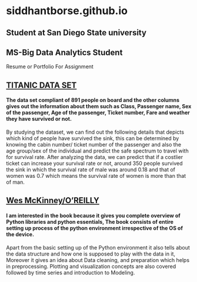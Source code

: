 # siddhantborse.github.io
## Student at San Diego State university 
## MS-Big Data Analytics Student
Resume or Portfolio For Assignment


## [TITANIC DATA SET](https://github.com/awesomedata/awesome-public-datasets)
#### The data set compliant of 891 people on board and the other columns gives out the information about them such as Class, Passenger name, Sex of the passenger, Age of the passenger, Ticket number, Fare and weather they have survived or not.
By studying the dataset, we can find out the following details that depicts which kind of people have survived the sink, this can be determined by knowing the cabin number/ ticket number of the passenger and also the age group/sex of the individual and predict the safe spectrum to travel with for survival rate. After analyzing the data, we can predict that if a costlier ticket can increase your survival rate or not, around 350 people survived the sink in which the survival rate of male was around 0.18 and that of women was 0.7 which means the survival rate of women is more than that of man.


## [Wes McKinney/O’REILLY ](https://wesmckinney.com/book/)
#### I am interested in the book because it gives you complete overview of Python libraries and python essentials, The book consists of entire setting up process of the python environment irrespective of the OS of the device.
Apart from the basic setting up of the Python environment it also tells about the data structure and how one is supposed to play with the data in it, Moreover it gives an idea about Data cleaning, and preparation which helps in preprocessing. Plotting and visualization concepts are also covered followed by time series and introduction to Modeling.	



